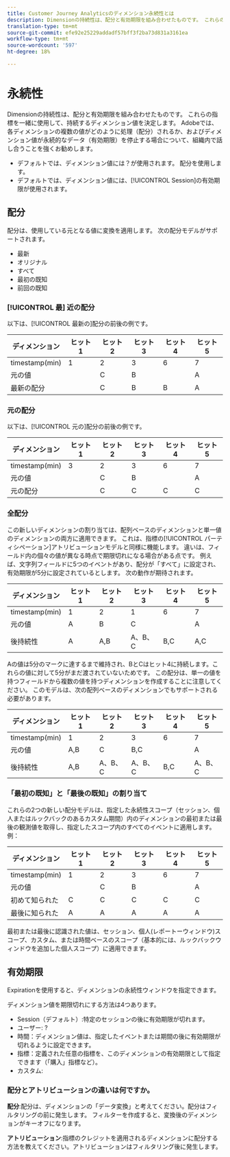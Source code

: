 ```yaml
---
title: Customer Journey Analyticsのディメンション永続性とは
description: Dimensionの持続性は、配分と有効期限を組み合わせたものです。 これらの指標を一緒に使用して、持続するディメンション値を決定します。
translation-type: tm+mt
source-git-commit: efe92e25229addadf57bff3f2ba73d831a3161ea
workflow-type: tm+mt
source-wordcount: '597'
ht-degree: 18%

---
```



# 永続性

Dimensionの持続性は、配分と有効期限を組み合わせたものです。 これらの指標を一緒に使用して、持続するディメンション値を決定します。 Adobeでは、各ディメンションの複数の値がどのように処理（配分）されるか、およびディメンション値が永続的なデータ（有効期限）を停止する場合について、組織内で話し合うことを強くお勧めします。

* デフォルトでは、ディメンション値には？が使用されます。 配分を使用します。
* デフォルトでは、ディメンション値には、[!UICONTROL Session]の有効期限が使用されます。

## 配分

配分は、使用している元となる値に変換を適用します。 次の配分モデルがサポートされます。

* 最新
* オリジナル
* すべて
* 最初の既知
* 前回の既知

### [!UICONTROL 最] 近の配分

以下は、[!UICONTROL 最新の]配分の前後の例です。

| ディメンション | ヒット 1 | ヒット 2 | ヒット 3 | ヒット 4 | ヒット 5 |
| --- | --- | --- | --- | --- | --- |
| timestamp(min) | 1 | 2 | 3 | 6 | 7 |
| 元の値 |  | C | B |  | A |
| 最新の配分 |  | C | B | B | A |

###  元の配分

以下は、[!UICONTROL 元の]配分の前後の例です。

| ディメンション | ヒット 1 | ヒット 2 | ヒット 3 | ヒット 4 | ヒット 5 |
| --- | --- | --- | --- | --- | --- |
| timestamp(min) | 3 | 2 | 3 | 6 | 7 |
| 元の値 |  | C | B |  | A |
| 元の配分 |  | C | C | C | C |

###  全配分

この新しいディメンションの割り当ては、配列ベースのディメンションと単一値のディメンションの両方に適用できます。 これは、指標の[!UICONTROL パーティシペーション]アトリビューションモデルと同様に機能します。 違いは、フィールド内の個々の値が異なる時点で期限切れになる場合がある点です。 例えば、文字列フィールドに5つのイベントがあり、配分が「すべて」に設定され、有効期限が5分に設定されているとします。 次の動作が期待されます。

| ディメンション | ヒット 1 | ヒット 2 | ヒット 3 | ヒット 4 | ヒット 5 |
| --- | --- | --- | --- | --- | --- |
| timestamp(min) | 1 | 2 | 1 | 6 | 7 |
| 元の値 | A | B | C |  | A |
| 後持続性 | A | A,B | A、B、C | B,C | A,C |

Aの値は5分のマークに達するまで維持され、BとCはヒット4に持続します。これらの値に対して5分がまだ渡されていないためです。 この配分は、単一の値を持つフィールドから複数の値を持つディメンションを作成することに注意してください。 このモデルは、次の配列ベースのディメンションでもサポートされる必要があります。

| ディメンション | ヒット 1 | ヒット 2 | ヒット 3 | ヒット 4 | ヒット 5 |
| --- | --- | --- | --- | --- | --- |
| timestamp(min) | 1 | 2 | 3 | 6 | 7 |
| 元の値 | A,B | C | B,C |  | A |
| 後持続性 | A,B | A、B、C | A、B、C | B,C | A、B、C |

### 「最初の既知」と「最後の既知」の割り当て

これらの2つの新しい配分モデルは、指定した永続性スコープ（セッション、個人またはルックバックのあるカスタム期間）内のディメンションの最初または最後の観測値を取得し、指定したスコープ内のすべてのイベントに適用します。 例：

| ディメンション | ヒット 1 | ヒット 2 | ヒット 3 | ヒット 4 | ヒット 5 |
| --- | --- | --- | --- | --- | --- |
| timestamp(min) | 1 | 2 | 3 | 6 | 7 |
| 元の値 |  | C | B |  | A |
| 初めて知られた | C | C | C | C | C |
| 最後に知られた | A | A | A | A | A |

最初または最後に認識された値は、セッション、個人(レポートーウィンドウ)スコープ、カスタム、または時間ベースのスコープ（基本的には、ルックバックウィンドウを追加した個人スコープ）に適用できます。

## 有効期限

 Expirationを使用すると、ディメンションの永続性ウィンドウを指定できます。

ディメンション値を期限切れにする方法は4つあります。

* Session（デフォルト）:特定のセッションの後に有効期限が切れます。
* ユーザー: ?
* 時間：ディメンション値は、指定したイベントまたは期間の後に有効期限が切れるように設定できます。
* 指標：定義された任意の指標を、このディメンションの有効期限として指定できます（「購入」指標など）。
* カスタム:

### 配分とアトリビューションの違いは何ですか。

**配分**:配分は、ディメンションの「データ変換」と考えてください。配分はフィルタリングの前に発生します。 フィルターを作成すると、変換後のディメンションがキーオフになります。

**アトリビューション**:指標のクレジットを適用されるディメンションに配分する方法を教えてください。アトリビューションはフィルタリング後に発生します。


